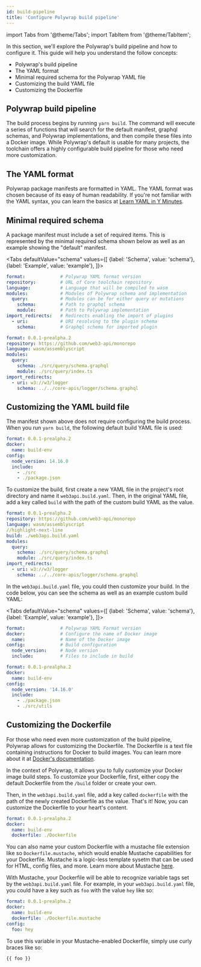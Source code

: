 ```yaml
---
id: build-pipeline
title: 'Configure Polywrap build pipeline'
---
```


import Tabs from '@theme/Tabs';
import TabItem from '@theme/TabItem';

In this section, we'll explore the Polywrap's build pipeline and how to configure it. This guide will help you understand the follow concepts:

- Polywrap's build pipeline
- The YAML format
- Minimal required schema for the Polywrap YAML file
- Customizing the build YAML file
- Customizing the Dockerfile

## **Polywrap build pipeline**

The build process begins by running `yarn build`. The command will execute a series of functions that will search for the default manifest, graphql schemas, and Polywrap implementations, and then compile these files into a Docker image. While Polywrap's default is usable for many projects, the toolchain offers a highly configurable build pipeline for those who need more customization.

## **The YAML format**

Polywrap package manifests are formatted in YAML. The YAML format was chosen because of its easy of human readability. If you're not familiar with the YAML syntax, you can learn the basics at [Learn YAML in Y Minutes](https://learnxinyminutes.com/docs/yaml/).

## **Minimal required schema**

A package manifest must include a set of required items. This is represented by the minimal required schema shown below as well as an example showing the "default" manifest.

<Tabs
defaultValue="schema"
values={[
{label: 'Schema', value: 'schema'},
{label: 'Example', value: 'example'},
]}>
<TabItem value="schema">

```yml
format:				# Polywrap YAML format version
repository:			# URL of Core toolchain repository
language: 			# Language that will be compiled to wasm
modules:			# Modules of Polywrap schema and implementation
  query:			# Modules can be for either query or mutations
    schema:	 		# Path to graphql schema
    module: 		# Path to Polywrap implementation
import_redirects:	# Redirects enabling the import of plugins
  - uri: 			# URI resolving to the plugin schema
    schema:		 	# Graphql schema for imported plugin
```

</TabItem>
<TabItem value="example">

```yml
format: 0.0.1-prealpha.2
repository: https://github.com/web3-api/monorepo
language: wasm/assemblyscript
modules:
  query:
    schema: ./src/query/schema.graphql
    module: ./src/query/index.ts
import_redirects:
  - uri: w3://w3/logger
    schema: ../../core-apis/logger/schema.graphql
```

</TabItem>
</Tabs>

## **Customizing the YAML build file**

The manifest shown above does not require configuring the build process. When you run `yarn build`, the following default build YAML file is used:

```yml
format: 0.0.1-prealpha.2
docker:
  name: build-env
config:
  node_version: 14.16.0
  include:
    - ./src
    - ./package.json
```

To customize the build, first create a new YAML file in the project's root directory and name it `web3api.build.yaml`. Then, in the original YAML file, add a key called `build` with the path of the custom build YAML as the value.

```yml
format: 0.0.1-prealpha.2
repository: https://github.com/web3-api/monorepo
language: wasm/assemblyscript
//highlight-next-line
build: ./web3api.build.yaml
modules:
  query:
    schema: ./src/query/schema.graphql
    module: ./src/query/index.ts
import_redirects:
  - uri: w3://w3/logger
    schema: ../../core-apis/logger/schema.graphql
```

In the `web3api.build.yaml` file, you could then customize your build. In the code below, you can see the schema as well as an example custom build YAML:

<Tabs
defaultValue="schema"
values={[
{label: 'Schema', value: 'schema'},
{label: 'Example', value: 'example'},
]}>
<TabItem value="schema">

```yml
format:				# Polywrap YAML Format version
docker:				# Configure the name of Docker image
  name:				# Name of the Docker image
config:				# Build configuration
  node_version: 	# Node version
  include:			# Files to include in build
```

</TabItem>
<TabItem value="example">

```yml
format: 0.0.1-prealpha.2
docker:
  name: build-env
config:
  node_version: '14.16.0'
  include:
    - ./package.json
    - ./src/utils
```

</TabItem>
</Tabs>

## **Customizing the Dockerfile**

For those who need even more customization of the build pipeline, Polywrap allows for customizing the Dockerfile. The Dockerfile is a text file containing instructions for Docker to build images. You can learn more about it at [Docker's documentation](https://docs.docker.com/engine/reference/builder/).

In the context of Polywrap, it allows you to fully customize your Docker image build steps. To customize your Dockerfile, first, either copy the default Dockerfile from the `/build` folder or create your own.

Then, in the `web3api.build.yaml` file, add a key called `dockerfile` with the path of the newly created Dockerfile as the value. That's it! Now, you can customize the Dockerfile to your heart's content.

```yml
format: 0.0.1-prealpha.2
docker:
  name: build-env
  dockerfile: ./Dockerfile
```

You can also name your custom Dockerfile with a mustache file extension like so `Dockerfile.mustache`, which would enable Mustache capabilities for your Dockerfile. Mustache is a logic-less template sysetm that can be used for HTML, config files, and more. Learn more about Mustache [here](https://www.npmjs.com/package/mustache).

With Mustache, your Dockerfile will be able to recognize variable tags set by the `web3api.build.yaml` file. For example, in your `web3api.build.yaml` file, you could have a key such as `foo` with the value `hey` like so:

```yml
format: 0.0.1-prealpha.2
docker:
  name: build-env
  dockerfile: ./Dockerfile.mustache
config:
  foo: hey
```

To use this variable in your Mustache-enabled Dockerfile, simply use curly braces like so:

```dockerfile
{{ foo }}
```

